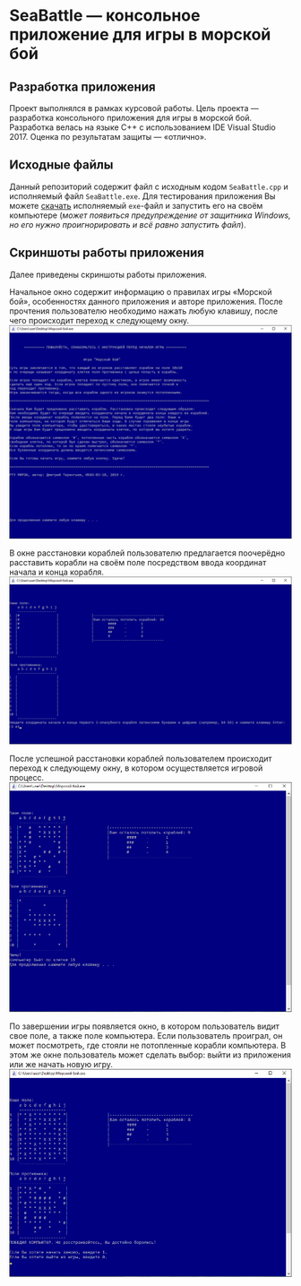 # SeaBattle — консольное приложение для игры в морской бой
## Разработка приложения
Проект выполнялся в рамках курсовой работы. Цель проекта — разработка консольного приложения для игры в морской бой.
Разработка велась на языке C++ с использованием IDE Visual Studio 2017. Оценка по результатам защиты — «отлично».

## Исходные файлы
Данный репозиторий содержит файл с исходным кодом `SeaBattle.cpp` и исполняемый файл `SeaBattle.exe`. Для тестирования приложения Вы можете [скачать](https://github.com/DmT14/SeaBattle/raw/main/SeaBattle.exe) исполняемый `exe`-файл и запустить его на своём компьютере (*может появиться предупреждение от защитника Windows, но его нужно проигнорировать и всё равно запустить файл*).

## Скриншоты работы приложения
Далее приведены скриншоты работы приложения.

Начальное окно содержит информацию о правилах игры «Морской бой», особенностях данного приложения и авторе приложения. После прочтения пользователю необходимо нажать любую клавишу, после чего происходит переход к следующему окну.
<br><img src="https://github.com/DmT14/SeaBattle/blob/main/screenshots/start_window.png" alt="Начальное окно" width="700"/>

В окне расстановки кораблей пользователю предлагается поочерёдно расставить корабли на своём поле посредством ввода координат начала и конца корабля.
<br><img src="https://github.com/DmT14/SeaBattle/blob/main/screenshots/ships_arrangement.png" alt="Окно расстановки кораблей" width="700"/>

После успешной расстановки кораблей пользователем происходит переход к следующему окну, в котором осуществляется игровой процесс.
<br><img src="https://github.com/DmT14/SeaBattle/blob/main/screenshots/game_window.png" alt="Окно игры" width="700"/>

По завершении игры появляется окно, в котором пользователь видит свое поле, а также поле компьютера. Если пользователь проиграл, он может посмотреть, где стояли не потопленные корабли компьютера. В этом же окне пользователь может сделать выбор: выйти из приложения или же начать новую игру.
<br><img src="https://github.com/DmT14/SeaBattle/blob/main/screenshots/finish_window.png" alt="Окно по завершении игры" width="700"/>
